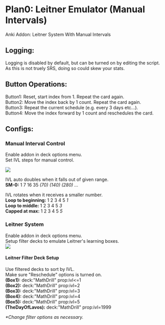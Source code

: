 # Plan0: Leitner Emulator (Manual Intervals)
Anki Addon: Leitner System With Manual Intervals

## Logging:
Logging is disabled by default, but can be turned on by editing the script. As this is not truely SRS, doing so could skew your stats.

## Button Operations:
Button1: Reset, start index from 1. Repeat the card again.  
Button2: Move the index back by 1 count. Repeat the card again.  
Button3: Repeat the current schedule (e.g. every 3 days etc...).  
Button4: Move the index forward by 1 count and reschedules the card.  

## Configs:
### Manual Interval Control
Enable addon in deck options menu.  
Set IVL steps for manual control.  

<img src="https://github.com/lovac42/LeitnerEmulator/blob/master/screenshots/optmenu.png?raw=true"/>

IVL auto doubles when it falls out of given range.  
<b>SM-0:</b> 1 7 16 35 <i>(70) (140) (280)  ...</i>  

IVL rotates when it receives a smaller number.  
<b>Loop to beginning:</b> 1 2 3 4 5 <i>1</i>  
<b>Loop to middle:</b> 1 2 3 4 5 <i>3</i>  
<b>Capped at max:</b> 1 2 3 4 5 <i>5</i>  


### Leitner System
Enable addon in deck options menu.  
Setup filter decks to emulate Leitner's learning boxes.  
<img src="https://github.com/lovac42/LeitnerEmulator/blob/master/screenshots/leitner.png?raw=true"/>

#### Leitner Filter Deck Setup
Use filtered decks to sort by IVL.  
Make sure "Reschedule" options is turned on.  
<b> (Box1):</b> deck:"MathDrill" prop:ivl<=1  
<b> (Box2):</b> deck:"MathDrill" prop:ivl=2  
<b> (Box3):</b> deck:"MathDrill" prop:ivl=3  
<b> (Box4):</b> deck:"MathDrill" prop:ivl=4  
<b> (Box5):</b> deck:"MathDrill" prop:ivl=5  
<b> (TheDayOfLavos):</b> deck:"MathDrill"  prop:ivl=1999  

<i>*Change filter options as necessary.</i>

